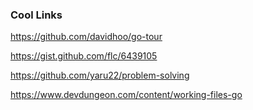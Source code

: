 ### Cool Links

https://github.com/davidhoo/go-tour

https://gist.github.com/flc/6439105

https://github.com/yaru22/problem-solving

https://www.devdungeon.com/content/working-files-go
